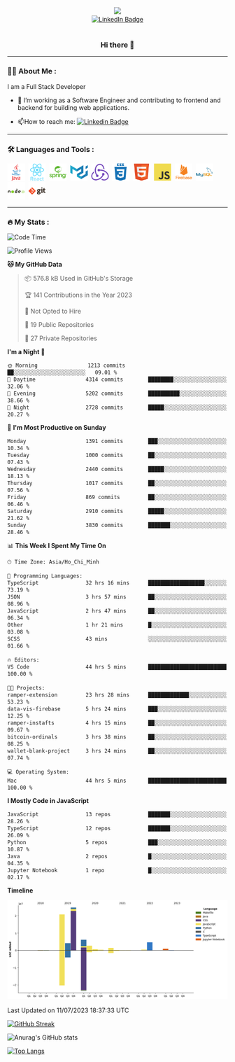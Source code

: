 <div id="header" align="center">
  <img src="https://media.giphy.com/media/bGgsc5mWoryfgKBx1u/giphy.gif" width="100"/>
  <div id="badges">
    <a href="https://www.linkedin.com/in/bao-le-5280601ab/">
      <img src="https://img.shields.io/badge/LinkedIn-blue?style=for-the-badge&logo=linkedin&logoColor=white" alt="LinkedIn Badge"/>
    </a>
  </div>
  <img src="https://komarev.com/ghpvc/?username=nighD&style=flat-square&color=blue" alt=""/>
  <h3>
    Hi there 👋
  </h3>
</div>

---

### :woman_technologist: About Me :
I am a Full Stack Developer

- :telescope: I’m working as a Software Engineer and contributing to frontend and backend for building web applications.

- :mailbox:How to reach me: [![Linkedin Badge](https://img.shields.io/badge/-kakbar-blue?style=flat&logo=Linkedin&logoColor=white)](https://www.linkedin.com/in/bao-le-5280601ab/)

---

### :hammer_and_wrench: Languages and Tools :
<div>
  <img src="https://github.com/devicons/devicon/blob/master/icons/java/java-original-wordmark.svg" title="Java" alt="Java" width="40" height="40"/>&nbsp;
  <img src="https://github.com/devicons/devicon/blob/master/icons/react/react-original-wordmark.svg" title="React" alt="React" width="40" height="40"/>&nbsp;
  <img src="https://github.com/devicons/devicon/blob/master/icons/spring/spring-original-wordmark.svg" title="Spring" alt="Spring" width="40" height="40"/>&nbsp;
  <img src="https://github.com/devicons/devicon/blob/master/icons/materialui/materialui-original.svg" title="Material UI" alt="Material UI" width="40" height="40"/>&nbsp;
  <img src="https://github.com/devicons/devicon/blob/master/icons/redux/redux-original.svg" title="Redux" alt="Redux " width="40" height="40"/>&nbsp;
  <img src="https://github.com/devicons/devicon/blob/master/icons/css3/css3-plain-wordmark.svg"  title="CSS3" alt="CSS" width="40" height="40"/>&nbsp;
  <img src="https://github.com/devicons/devicon/blob/master/icons/html5/html5-original.svg" title="HTML5" alt="HTML" width="40" height="40"/>&nbsp;
  <img src="https://github.com/devicons/devicon/blob/master/icons/javascript/javascript-original.svg" title="JavaScript" alt="JavaScript" width="40" height="40"/>&nbsp;
  <img src="https://github.com/devicons/devicon/blob/master/icons/firebase/firebase-plain-wordmark.svg" title="Firebase" alt="Firebase" width="40" height="40"/>&nbsp;
  <img src="https://github.com/devicons/devicon/blob/master/icons/mysql/mysql-original-wordmark.svg" title="MySQL"  alt="MySQL" width="40" height="40"/>&nbsp;
  <img src="https://github.com/devicons/devicon/blob/master/icons/nodejs/nodejs-original-wordmark.svg" title="NodeJS" alt="NodeJS" width="40" height="40"/>&nbsp;
  <img src="https://github.com/devicons/devicon/blob/master/icons/git/git-original-wordmark.svg" title="Git" **alt="Git" width="40" height="40"/>
</div>

---

### :fire: My Stats :

<!--START_SECTION:waka-->
![Code Time](http://img.shields.io/badge/Code%20Time-1%2C265%20hrs%207%20mins-blue)

![Profile Views](http://img.shields.io/badge/Profile%20Views-0-blue)

**🐱 My GitHub Data** 

> 📦 576.8 kB Used in GitHub's Storage 
 > 
> 🏆 141 Contributions in the Year 2023
 > 
> 🚫 Not Opted to Hire
 > 
> 📜 19 Public Repositories 
 > 
> 🔑 27 Private Repositories 
 > 
**I'm a Night 🦉** 

```text
🌞 Morning                1213 commits        ██░░░░░░░░░░░░░░░░░░░░░░░   09.01 % 
🌆 Daytime                4314 commits        ████████░░░░░░░░░░░░░░░░░   32.06 % 
🌃 Evening                5202 commits        ██████████░░░░░░░░░░░░░░░   38.66 % 
🌙 Night                  2728 commits        █████░░░░░░░░░░░░░░░░░░░░   20.27 % 
```
📅 **I'm Most Productive on Sunday** 

```text
Monday                   1391 commits        ███░░░░░░░░░░░░░░░░░░░░░░   10.34 % 
Tuesday                  1000 commits        ██░░░░░░░░░░░░░░░░░░░░░░░   07.43 % 
Wednesday                2440 commits        █████░░░░░░░░░░░░░░░░░░░░   18.13 % 
Thursday                 1017 commits        ██░░░░░░░░░░░░░░░░░░░░░░░   07.56 % 
Friday                   869 commits         ██░░░░░░░░░░░░░░░░░░░░░░░   06.46 % 
Saturday                 2910 commits        █████░░░░░░░░░░░░░░░░░░░░   21.62 % 
Sunday                   3830 commits        ███████░░░░░░░░░░░░░░░░░░   28.46 % 
```


📊 **This Week I Spent My Time On** 

```text
🕑︎ Time Zone: Asia/Ho_Chi_Minh

💬 Programming Languages: 
TypeScript               32 hrs 16 mins      ██████████████████░░░░░░░   73.19 % 
JSON                     3 hrs 57 mins       ██░░░░░░░░░░░░░░░░░░░░░░░   08.96 % 
JavaScript               2 hrs 47 mins       ██░░░░░░░░░░░░░░░░░░░░░░░   06.34 % 
Other                    1 hr 21 mins        █░░░░░░░░░░░░░░░░░░░░░░░░   03.08 % 
SCSS                     43 mins             ░░░░░░░░░░░░░░░░░░░░░░░░░   01.66 % 

🔥 Editors: 
VS Code                  44 hrs 5 mins       █████████████████████████   100.00 % 

🐱‍💻 Projects: 
ramper-extension         23 hrs 28 mins      █████████████░░░░░░░░░░░░   53.23 % 
data-vis-firebase        5 hrs 24 mins       ███░░░░░░░░░░░░░░░░░░░░░░   12.25 % 
ramper-instafts          4 hrs 15 mins       ██░░░░░░░░░░░░░░░░░░░░░░░   09.67 % 
bitcoin-ordinals         3 hrs 38 mins       ██░░░░░░░░░░░░░░░░░░░░░░░   08.25 % 
wallet-blank-project     3 hrs 24 mins       ██░░░░░░░░░░░░░░░░░░░░░░░   07.74 % 

💻 Operating System: 
Mac                      44 hrs 5 mins       █████████████████████████   100.00 % 
```

**I Mostly Code in JavaScript** 

```text
JavaScript               13 repos            ███████░░░░░░░░░░░░░░░░░░   28.26 % 
TypeScript               12 repos            ███████░░░░░░░░░░░░░░░░░░   26.09 % 
Python                   5 repos             ███░░░░░░░░░░░░░░░░░░░░░░   10.87 % 
Java                     2 repos             █░░░░░░░░░░░░░░░░░░░░░░░░   04.35 % 
Jupyter Notebook         1 repo              █░░░░░░░░░░░░░░░░░░░░░░░░   02.17 % 
```



**Timeline**

![Lines of Code chart](https://raw.githubusercontent.com/nighD/nighD/main/assets/bar_graph.png)


 Last Updated on 11/07/2023 18:37:33 UTC
<!--END_SECTION:waka-->

[![GitHub Streak](http://github-readme-streak-stats.herokuapp.com?user=nighD&theme=dark&border_radius=4.7&mode=weekly)](https://git.io/streak-stats)

![Anurag's GitHub stats](https://github-readme-stats.vercel.app/api?username=nighD&show_icons=true&theme=radical)

[![Top Langs](https://github-readme-stats.vercel.app/api/top-langs/?username=nighD&layout=compact&theme=vision-friendly-dark)](https://github.com/anuraghazra/github-readme-stats)

<!--
**nighD/nighD** is a ✨ _special_ ✨ repository because its `README.md` (this file) appears on your GitHub profile.


Here are some ideas to get you started:

- 🔭 I’m currently working on ...
- 🌱 I’m currently learning ...
- 👯 I’m looking to collaborate on ...
- 🤔 I’m looking for help with ...
- 💬 Ask me about ...
- 📫 How to reach me: ...
- 😄 Pronouns: ...
- ⚡ Fun fact: ...
-->
